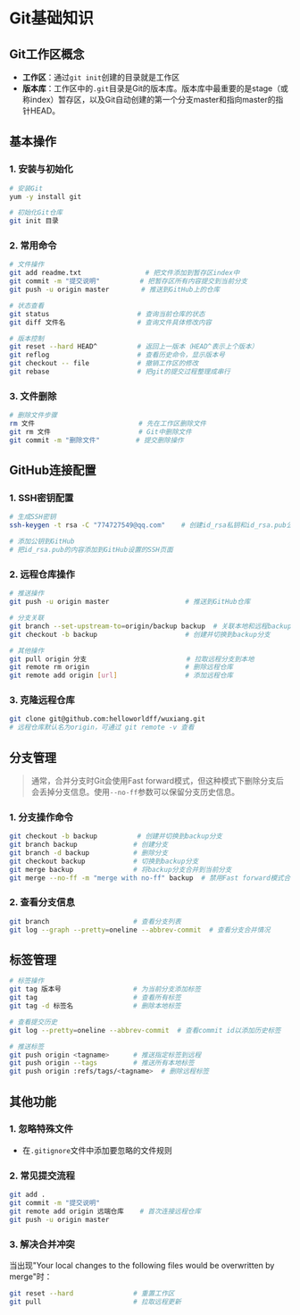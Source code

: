 # Git基础知识

## Git工作区概念
- **工作区**：通过`git init`创建的目录就是工作区
- **版本库**：工作区中的`.git`目录是Git的版本库。版本库中最重要的是stage（或称index）暂存区，以及Git自动创建的第一个分支master和指向master的指针HEAD。

## 基本操作
### 1. 安装与初始化
```bash
# 安装Git
yum -y install git

# 初始化Git仓库
git init 目录
```

### 2. 常用命令
```bash
# 文件操作
git add readme.txt                # 把文件添加到暂存区index中
git commit -m "提交说明"          # 把暂存区所有内容提交到当前分支
git push -u origin master        # 推送到GitHub上的仓库

# 状态查看
git status                      # 查询当前仓库的状态
git diff 文件名                  # 查询文件具体修改内容

# 版本控制
git reset --hard HEAD^          # 返回上一版本（HEAD^表示上个版本）
git reflog                      # 查看历史命令，显示版本号
git checkout -- file            # 撤销工作区的修改
git rebase                      # 把git的提交过程整理成串行
```

### 3. 文件删除
```bash
# 删除文件步骤
rm 文件                          # 先在工作区删除文件
git rm 文件                      # Git中删除文件
git commit -m "删除文件"         # 提交删除操作
```

## GitHub连接配置
### 1. SSH密钥配置
```bash
# 生成SSH密钥
ssh-keygen -t rsa -C "774727549@qq.com"    # 创建id_rsa私钥和id_rsa.pub公钥

# 添加公钥到GitHub
# 把id_rsa.pub的内容添加到GitHub设置的SSH页面
```

### 2. 远程仓库操作
```bash
# 推送操作
git push -u origin master                   # 推送到GitHub仓库

# 分支关联
git branch --set-upstream-to=origin/backup backup  # 关联本地和远程backup分支
git checkout -b backup                      # 创建并切换到backup分支

# 其他操作
git pull origin 分支                         # 拉取远程分支到本地
git remote rm origin                        # 删除远程仓库
git remote add origin [url]                 # 添加远程仓库
```

### 3. 克隆远程仓库
```bash
git clone git@github.com:helloworldff/wuxiang.git
# 远程仓库默认名为origin，可通过 git remote -v 查看
```

## 分支管理
> 通常，合并分支时Git会使用Fast forward模式，但这种模式下删除分支后会丢掉分支信息。使用`--no-ff`参数可以保留分支历史信息。

### 1. 分支操作命令
```bash
git checkout -b backup          # 创建并切换到backup分支
git branch backup              # 创建分支
git branch -d backup           # 删除分支
git checkout backup            # 切换到backup分支
git merge backup               # 将backup分支合并到当前分支
git merge --no-ff -m "merge with no-ff" backup  # 禁用Fast forward模式合并
```

### 2. 查看分支信息
```bash
git branch                     # 查看分支列表
git log --graph --pretty=oneline --abbrev-commit  # 查看分支合并情况
```

## 标签管理
```bash
# 标签操作
git tag 版本号                  # 为当前分支添加标签
git tag                        # 查看所有标签
git tag -d 标签名               # 删除本地标签

# 查看提交历史
git log --pretty=oneline --abbrev-commit  # 查看commit id以添加历史标签

# 推送标签
git push origin <tagname>      # 推送指定标签到远程
git push origin --tags         # 推送所有本地标签
git push origin :refs/tags/<tagname>  # 删除远程标签
```

## 其他功能
### 1. 忽略特殊文件
- 在`.gitignore`文件中添加要忽略的文件规则

### 2. 常见提交流程
```bash
git add .
git commit -m "提交说明"
git remote add origin 远端仓库    # 首次连接远程仓库
git push -u origin master
```

### 3. 解决合并冲突
当出现"Your local changes to the following files would be overwritten by merge"时：
```bash
git reset --hard               # 重置工作区
git pull                       # 拉取远程更新
```

